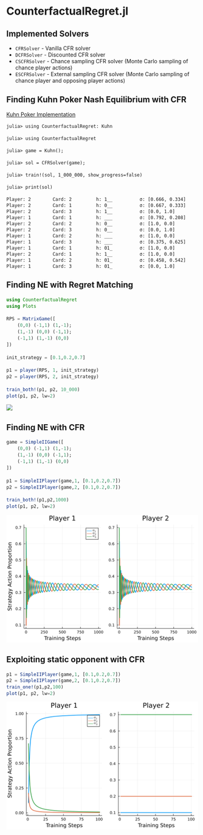 # CounterfactualRegret.jl

## Implemented Solvers
- `CFRSolver` - Vanilla CFR solver
- `DCFRSolver` - Discounted CFR solver
- `CSCFRSolver` - Chance sampling CFR solver (Monte Carlo sampling of chance player actions)
- `ESCFRSolver` - External sampling CFR solver (Monte Carlo sampling of chance player and opposing player actions)


## Finding Kuhn Poker Nash Equilibrium with CFR
[Kuhn Poker Implementation](src/games/Kuhn.jl)

```julia-repl
julia> using CounterfactualRegret: Kuhn

julia> using CounterfactualRegret

julia> game = Kuhn();

julia> sol = CFRSolver(game);

julia> train!(sol, 1_000_000, show_progress=false)

julia> print(sol)

Player: 2        Card: 2         h: 1__          σ: [0.666, 0.334]
Player: 2        Card: 1         h: 0__          σ: [0.667, 0.333]
Player: 2        Card: 3         h: 1__          σ: [0.0, 1.0]
Player: 1        Card: 1         h: ___          σ: [0.792, 0.208]
Player: 2        Card: 2         h: 0__          σ: [1.0, 0.0]
Player: 2        Card: 3         h: 0__          σ: [0.0, 1.0]
Player: 1        Card: 2         h: ___          σ: [1.0, 0.0]
Player: 1        Card: 3         h: ___          σ: [0.375, 0.625]
Player: 1        Card: 1         h: 01_          σ: [1.0, 0.0]
Player: 2        Card: 1         h: 1__          σ: [1.0, 0.0]
Player: 1        Card: 2         h: 01_          σ: [0.458, 0.542]
Player: 1        Card: 3         h: 01_          σ: [0.0, 1.0]
```

## Finding NE with Regret Matching
```julia
using CounterfactualRegret
using Plots

RPS = MatrixGame([
    (0,0) (-1,1) (1,-1);
    (1,-1) (0,0) (-1,1);
    (-1,1) (1,-1) (0,0)
])

init_strategy = [0.1,0.2,0.7]

p1 = player(RPS, 1, init_strategy)
p2 = player(RPS, 2, init_strategy)

train_both!(p1, p2, 10_000)
plot(p1, p2, lw=2)
```
<img src="./img/RPS_regret_match.svg">

## Finding NE with CFR
```julia
game = SimpleIIGame([
    (0,0) (-1,1) (1,-1);
    (1,-1) (0,0) (-1,1);
    (-1,1) (1,-1) (0,0)
])

p1 = SimpleIIPlayer(game,1, [0.1,0.2,0.7])
p2 = SimpleIIPlayer(game,2, [0.1,0.2,0.7])

train_both!(p1,p2,1000)
plot(p1, p2, lw=2)
```
<img src="./img/RPS_CFR.svg">

## Exploiting static opponent with CFR
```julia
p1 = SimpleIIPlayer(game,1, [0.1,0.2,0.7])
p2 = SimpleIIPlayer(game,2, [0.1,0.2,0.7])
train_one!(p1,p2,100)
plot(p1, p2, lw=2)
```
<img src="./img/RPS_CFR_exploit.svg">
